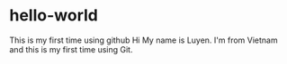 # hello-world
This is my first time using github
Hi
My name is Luyen. I'm from Vietnam and this is my first time using Git.
